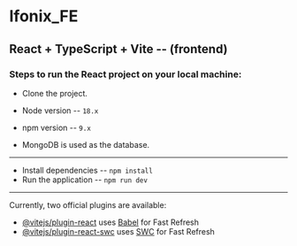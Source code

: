 # Ifonix_FE
## React + TypeScript + Vite -- (frontend)
### Steps to run the React project on your local machine:
- Clone the project.  

- Node version -- ```18.x```
- npm version -- ```9.x```
- MongoDB is used as the database.
---
- Install dependencies
-- ```npm install```
- Run the application
-- ```npm run dev```

---
  
Currently, two official plugins are available:

- [@vitejs/plugin-react](https://github.com/vitejs/vite-plugin-react/blob/main/packages/plugin-react/README.md) uses [Babel](https://babeljs.io/) for Fast Refresh
- [@vitejs/plugin-react-swc](https://github.com/vitejs/vite-plugin-react-swc) uses [SWC](https://swc.rs/) for Fast Refresh
